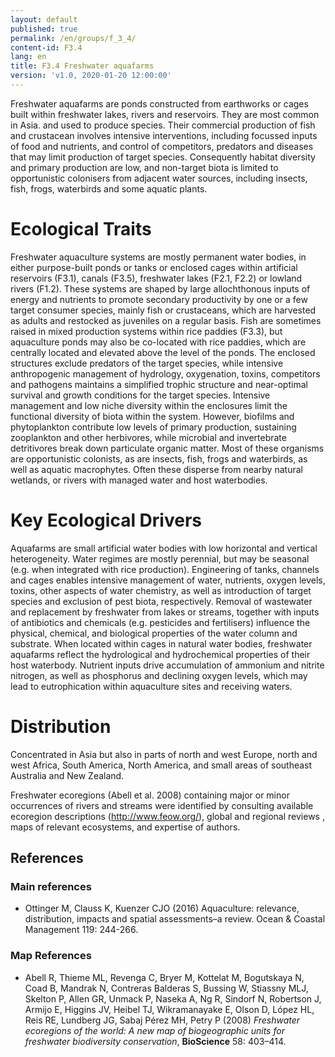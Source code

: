 ```yaml
---
layout: default
published: true
permalink: /en/groups/f_3_4/
content-id: F3.4
lang: en
title: F3.4 Freshwater aquafarms
version: 'v1.0, 2020-01-20 12:00:00'
---
```

Freshwater aquafarms are ponds constructed from earthworks or cages built within freshwater lakes, rivers and reservoirs. They are most common in Asia. and used to produce species. Their commercial production of fish and crustacean involves intensive interventions, including focussed inputs of food and nutrients, and control of competitors, predators and diseases that may limit production of target species. Consequently habitat diversity and primary production are low, and non-target biota is limited to opportunistic colonisers from adjacent water sources, including insects, fish, frogs, waterbirds and some aquatic plants. 

# Ecological Traits

Freshwater aquaculture systems are mostly permanent water bodies, in either purpose-built ponds or tanks or enclosed cages within artificial reservoirs (F3.1), canals (F3.5), freshwater lakes (F2.1, F2.2) or lowland rivers (F1.2). These systems are shaped by large allochthonous inputs of energy and nutrients to promote secondary productivity by one or a few target consumer species, mainly fish or crustaceans, which are harvested as adults and restocked as juveniles on a regular basis. Fish are sometimes raised in mixed production systems within rice paddies (F3.3), but aquaculture ponds may also be co-located with rice paddies, which are centrally located and elevated above the level of the ponds. The enclosed structures exclude predators of the target species, while intensive anthropogenic management of hydrology, oxygenation, toxins, competitors and pathogens maintains a simplified trophic structure and near-optimal survival and growth conditions for the target species. Intensive management and low niche diversity within the enclosures limit the functional diversity of biota within the system. However, biofilms and phytoplankton contribute low levels of primary production, sustaining zooplankton and other herbivores, while microbial and invertebrate detritivores break down particulate organic matter. Most of these organisms are opportunistic colonists, as are insects, fish, frogs and waterbirds, as well as aquatic macrophytes. Often these disperse from nearby natural wetlands, or rivers with managed water and host waterbodies.

# Key Ecological Drivers

Aquafarms are small artificial water bodies with low horizontal and vertical heterogeneity. Water regimes are mostly perennial, but may be seasonal (e.g. when integrated with rice production). Engineering of tanks, channels and cages enables intensive management of water, nutrients, oxygen levels, toxins, other aspects of water chemistry, as well as introduction of target species and exclusion of pest biota, respectively. Removal of wastewater and replacement by freshwater from lakes or streams, together with inputs of antibiotics and chemicals (e.g. pesticides and fertilisers) influence the physical, chemical, and biological properties of the water column and substrate. When located within cages in natural water bodies, freshwater aquafarms reflect the hydrological and hydrochemical properties of their host waterbody. Nutrient inputs drive accumulation of ammonium and nitrite nitrogen, as well as phosphorus and declining oxygen levels, which may lead to eutrophication within aquaculture sites and receiving waters.

# Distribution

Concentrated in Asia but also in parts of north and west Europe, north and west Africa, South America, North America, and small areas of southeast Australia and New Zealand.

Freshwater ecoregions (Abell et al. 2008) containing major or minor occurrences of rivers and streams were identified by consulting available ecoregion descriptions (http://www.feow.org/),  global and regional reviews , maps of relevant ecosystems, and expertise of authors.

## References
### Main references
* Ottinger M, Clauss K, Kuenzer CJO (2016) Aquaculture: relevance, distribution, impacts and spatial assessments–a review. Ocean & Coastal Management 119: 244-266.
### Map References
* Abell R, Thieme ML, Revenga C, Bryer M, Kottelat M, Bogutskaya N, Coad B, Mandrak N, Contreras Balderas S, Bussing W, Stiassny MLJ, Skelton P, Allen GR, Unmack P, Naseka A, Ng R, Sindorf N, Robertson J, Armijo E, Higgins JV, Heibel TJ, Wikramanayake E, Olson D, López HL, Reis RE, Lundberg JG, Sabaj Pérez MH, Petry P (2008) *Freshwater ecoregions of the world: A new map of biogeographic units for freshwater biodiversity conservation*, **BioScience** 58: 403–414.

